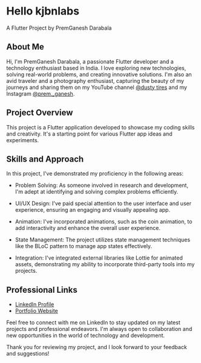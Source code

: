 # Hello kjbnlabs

A Flutter Project by PremGanesh Darabala

## About Me

Hi, I'm PremGanesh Darabala, a passionate Flutter developer and a technology enthusiast based in India. I love exploring new technologies, solving real-world problems, and creating innovative solutions. I'm also an avid traveler and a photography enthusiast, capturing the beauty of my journeys and sharing them on my YouTube channel [@dusty tires](https://www.youtube.com/dustytires) and my Instagram [@prem._ganesh](https://www.instagram.com/prem._ganesh).

## Project Overview

This project is a Flutter application developed to showcase my coding skills and creativity. It's a starting point for various Flutter app ideas and experiments.

## Skills and Approach

In this project, I've demonstrated my proficiency in the following areas:

- Problem Solving: As someone involved in research and development, I'm adept at identifying and solving complex problems efficiently.

- UI/UX Design: I've paid special attention to the user interface and user experience, ensuring an engaging and visually appealing app.

- Animation: I've incorporated animations, such as the coin animation, to add interactivity and enhance the overall user experience.

- State Management: The project utilizes state management techniques like the BLoC pattern to manage app states effectively.

- Integration: I've integrated external libraries like Lottie for animated assets, demonstrating my ability to incorporate third-party tools into my projects.

## Professional Links

- [LinkedIn Profile](https://www.linkedin.com/in/premganesh-darabala/)
- [Portfolio Website](https://premganeshd.web.app)

Feel free to connect with me on LinkedIn to stay updated on my latest projects and professional endeavors. I'm always open to collaboration and new opportunities in the world of technology and development.

Thank you for reviewing my project, and I look forward to your feedback and suggestions!
